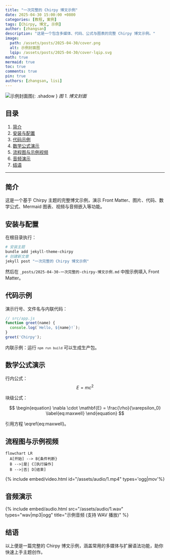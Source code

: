 ```yaml
---
title: "一次完整的 Chirpy 博文示例"
date: 2025-04-30 15:00:00 +0800
categories: [教程, 案例]
tags: [Chirpy, 博文, 示例]
author: [zhangsan]
description: "这是一个包含多媒体、代码、公式与图表的完整 Chirpy 博文示例。"
image:
  path: /assets/posts/2025-04-30/cover.png
  alt: 示例封面图
  lqip: /assets/posts/2025-04-30/cover-lqip.svg
math: true
mermaid: true
toc: true
comments: true
pin: true
authors: [zhangsan, lisi]
---
```


<!-- 博文预览图 -->

![示例封面图](/assets/posts/2025-04-30/cover.png){: .shadow }
_图 1. 博文封面_

## 目录

1. [简介](#简介)
2. [安装与配置](#安装与配置)
3. [代码示例](#代码示例)
4. [数学公式演示](#数学公式演示)
5. [流程图与示例视频](#流程图与示例视频)
6. [音频演示](#音频演示)
7. [结语](#结语)

---

## 简介

这是一个基于 Chirpy 主题的完整博文示例，演示 Front Matter、图片、代码、数学公式、Mermaid 图表、视频与音频嵌入等功能。

## 安装与配置

在根目录执行：

```bash
# 安装主题
bundle add jekyll-theme-chirpy
# 创建新文章
jekyll post "一次完整的 Chirpy 博文示例"
```

然后在 `_posts/2025-04-30-一次完整的-chirpy-博文示例.md` 中按示例填入 Front Matter。

## 代码示例

演示行号、文件名与内联代码：

```javascript file="src/app.js"
// src/app.js
function greet(name) {
  console.log(`Hello, ${name}!`);
}
greet('Chirpy');
```

内联示例：运行 <code>`npm run build`</code> 可以生成生产包。

## 数学公式演示

行内公式：$$ E = mc^2 $$

块级公式：

$$
\begin{equation}
  \nabla \cdot \mathbf{E} = \frac{\rho}{\varepsilon_0}
  \label{eq:maxwell}
\end{equation}
$$

引用方程 \eqref{eq:maxwell}。

## 流程图与示例视频

```mermaid
flowchart LR
  A[开始] --> B{条件判断}
  B -->|是| C[执行操作]
  B -->|否| D[结束]
```

{% include embed/video.html id="/assets/audio/1.mp4" types='ogg|mov'%}

## 音频演示

{% include embed/audio.html src="/assets/audio/1.wav" types="wav|mp3|ogg" title="示例音频 (支持 WAV 播放)" %}

## 结语

以上便是一篇完整的 Chirpy 博文示例，涵盖常用的多媒体与扩展语法功能，助你快速上手主题创作。
```

